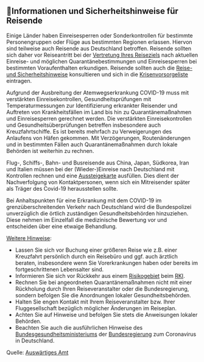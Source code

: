 ## 🧳Informationen und Sicherheitshinweise für Reisende

Einige Länder haben Einreisesperren oder Sonderkontrollen für bestimmte Personengruppen oder Flüge aus bestimmten Regionen erlassen. Hiervon sind teilweise auch Reisende aus Deutschland betroffen. Reisende sollten sich daher vor Reiseantritt bei der [Vertretung Ihres Reiseziels](https://www.auswaertiges-amt.de/de/ReiseUndSicherheit/vertretungen-anderer-staaten) nach aktuellen Einreise- und möglichen Quarantänebestimmungen und Einreisesperren bei bestimmten Voraufenthalten erkundigen. Reisende sollten auch die [Reise- und Sicherheitshinweise](https://www.auswaertiges-amt.de/de/ReiseUndSicherheit/reise-und-sicherheitshinweise) konsultieren und sich in die [Krisenvorsorgeliste](https://elefand.diplo.de/elefandextern/home/login!form.action) eintragen.
 
Aufgrund der Ausbreitung der Atemwegserkrankung COVID-19 muss mit verstärkten Einreisekontrollen, Gesundheitsprüfungen mit Temperaturmessungen zur Identifizierung erkrankter Reisender und Auftreten von Krankheitsfällen im Land bis hin zu Quarantänemaßnahmen und Einreisesperren gerechnet werden. Die verstärkten Einreisekontrollen und Gesundheitsüberprüfungen betreffen insbesondere auch Kreuzfahrtschiffe. Es ist bereits mehrfach zu Verweigerungen des Anlaufens von Häfen gekommen. Mit Verzögerungen, Routenänderungen und in bestimmten Fällen auch Quarantänemaßnahmen durch lokale Behörden ist weiterhin zu rechnen.
 
Flug-, Schiffs-, Bahn- und Busreisende aus China, Japan, Südkorea, Iran und Italien müssen bei der (Wieder-)Einreise nach Deutschland mit Kontrollen rechnen und eine [Aussteigekarte](https://www.rki.de/DE/Content/InfAZ/N/Neuartiges_Coronavirus/Transport/Dokumente_Tab.html) ausfüllen. Dies dient der Nachverfolgung von Kontaktpersonen, wenn sich ein Mitreisender später als Träger des Covid-19 herausstellen sollte. 
 
Bei Anhaltspunkten für eine Erkrankung mit dem COVID-19 im grenzüberschreitenden Verkehr nach Deutschland wird die Bundespolizei unverzüglich die örtlich zuständigen Gesundheitsbehörden hinzuziehen. Diese nehmen im Einzelfall die medizinische Bewertung vor und entscheiden über eine etwaige Behandlung.
 
[Weitere Hinweise](https://www.auswaertiges-amt.de/de/ReiseUndSicherheit/covid-19/2296762):
- Lassen Sie sich vor Buchung einer größeren Reise wie z.B. einer Kreuzfahrt persönlich durch ein Reisebüro und ggf. auch ärztlich beraten, insbesondere wenn Sie Vorerkrankungen haben oder bereits im fortgeschrittenen Lebensalter sind.
- Informieren Sie sich vor Rückkehr aus einem [Risikogebiet](https://www.rki.de/DE/Content/InfAZ/N/Neuartiges_Coronavirus/Risikogebiete.html) beim [RKI](https://www.rki.de/DE/Content/InfAZ/N/Neuartiges_Coronavirus/Transport/Info_Reisende_Tab.html).
- Rechnen Sie bei angeordneten Quarantänemaßnahmen nicht mit einer Rückholung durch Ihren Reiseveranstalter oder die Bundesregierung, sondern befolgen Sie die Anordnungen lokaler Gesundheitsbehörden.
- Halten Sie engen Kontakt mit Ihrem Reiseveranstalter bzw. Ihrer Fluggesellschaft bezüglich möglicher Änderungen im Reiseplan.
- Achten Sie auf Hinweise und befolgen Sie stets die Anweisungen lokaler Behörden.
- Beachten Sie auch die ausführlichen Hinweise des [Bundesgesundheitsministeriums](https://www.bundesgesundheitsministerium.de/coronavirus.html) der [Bundesregierung](https://www.bundesregierung.de/breg-de/themen/coronavirus/coronavirus-1725960) zum Coronavirus in Deutschland.
 
Quelle: [Auswärtiges Amt](https://www.auswaertiges-amt.de/de/ReiseUndSicherheit/covid-19/2296762)
